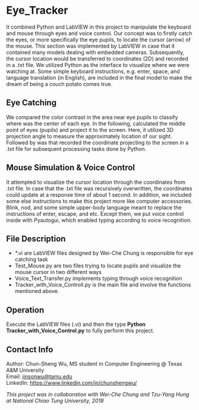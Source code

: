 # Eye_Tracker
It combined Python and LabVIEW in this project to manipulate the keyboard and mouse through eyes and voice control. Our concept was to firstly catch the eyes, or more specifically the eye pupils, to locate the cursor (arrow) of the mouse. This section was implemented by LabVIEW in case that it contained many models dealing with embedded cameras. Subsequently, the cursor location would be transferred to coordinates (2D) and recorded in a .txt file. We utilized Python as the interface to visualize where we were watching at. Some simple keyboard instructions, e.g. enter, space, and language translation (in English), are included in the final model to make the dream of being a couch potato comes true.

## Eye Catching
We compared the color contrast in the area near eye pupils to classify where was the center of each eye. In the following, calculated the middle point of eyes (pupils) and project it to the screen. Here, it utilized 3D projection angle to measure the approximately location of our sight. Followed by was that recorded the coordinate projecting to the screen in a .txt file for subsequent processing tasks done by Python.

## Mouse Simulation & Voice Control
It attempted to visualize the cursor location through the coordinates from .txt file. In case that the .txt file was recursively overwritten, the coordinates could update at a response time of about 1 second. In addition, we included some else instructions to make this project more like computer accessories. Blink, nod, and some simple upper-body language meant to replace the instructions of enter, escape, and etc. Except them, we put voice control inside with Pyautogui, which enabled typing according to voice recognition. 

## File Description
- *.vi are LabVIEW files designed by Wei-Che Chung is responsible for eye catching task
- Test_Mouse.py are two files trying to locate pupils and visualize the mouse cursor in two different ways
- Voice_Text_Transfer.py implements typing through voice recognition
- Tracker_with_Voice_Controll.py is the main file and involve the functions mentioned above.

## Operation
Execute the LabVIEW files (.vi) and then the type **Python Tracker_with_Voice_Control.py** to fully perform this project.

## Contact Info
Author: Chun-Sheng Wu, MS student in Computer Engineering @ Texas A&M University  
Email: jinsonwu@tamu.edu  
LinkedIn: https://www.linkedin.com/in/chunshengwu/

*This project was in collaboration with Wei-Che Chung and Tzu-Yang Hung at National Chiao Tung University, 2018*

